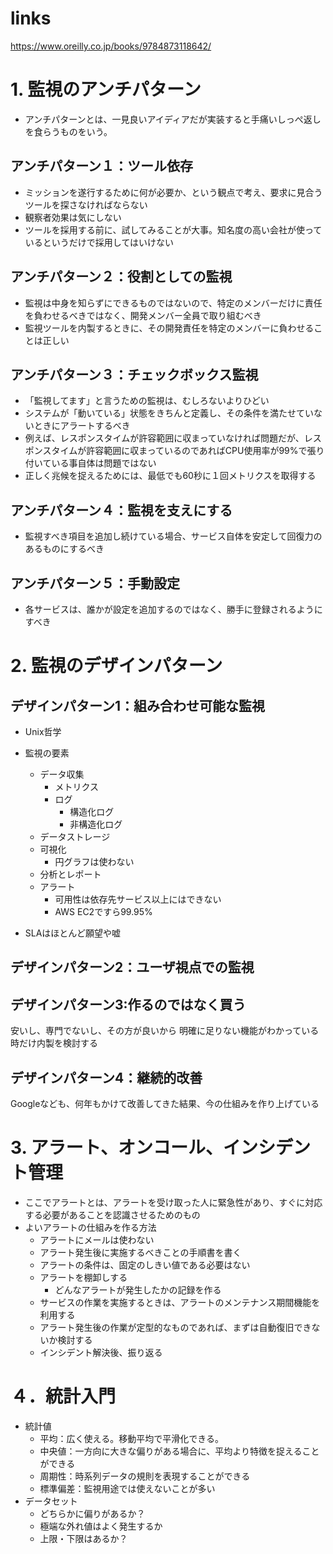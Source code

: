 # links

https://www.oreilly.co.jp/books/9784873118642/

# 1. 監視のアンチパターン

- アンチパターンとは、一見良いアイディアだが実装すると手痛いしっぺ返しを食らうものをいう。

## アンチパターン１：ツール依存

- ミッションを遂行するために何が必要か、という観点で考え、要求に見合うツールを探さなければならない
- 観察者効果は気にしない
- ツールを採用する前に、試してみることが大事。知名度の高い会社が使っているというだけで採用してはいけない

## アンチパターン２：役割としての監視

- 監視は中身を知らずにできるものではないので、特定のメンバーだけに責任を負わせるべきではなく、開発メンバー全員で取り組むべき
- 監視ツールを内製するときに、その開発責任を特定のメンバーに負わせることは正しい

## アンチパターン３：チェックボックス監視

- 「監視してます」と言うための監視は、むしろないよりひどい
- システムが「動いている」状態をきちんと定義し、その条件を満たせていないときにアラートするべき
- 例えば、レスポンスタイムが許容範囲に収まっていなければ問題だが、レスポンスタイムが許容範囲に収まっているのであればCPU使用率が99%で張り付いている事自体は問題ではない
- 正しく兆候を捉えるためには、最低でも60秒に１回メトリクスを取得する

## アンチパターン４：監視を支えにする

- 監視すべき項目を追加し続けている場合、サービス自体を安定して回復力のあるものにするべき

## アンチパターン５：手動設定

- 各サービスは、誰かが設定を追加するのではなく、勝手に登録されるようにすべき

# 2. 監視のデザインパターン
## デザインパターン1：組み合わせ可能な監視

- Unix哲学
- 監視の要素
  - データ収集
    - メトリクス
    - ログ
      - 構造化ログ
      - 非構造化ログ
  - データストレージ
  - 可視化
    - 円グラフは使わない
  - 分析とレポート
  - アラート
    - 可用性は依存先サービス以上にはできない
    - AWS EC2ですら99.95%
 
- SLAはほとんど願望や嘘

## デザインパターン2：ユーザ視点での監視

## デザインパターン3:作るのではなく買う

安いし、専門でないし、その方が良いから
明確に足りない機能がわかっている時だけ内製を検討する

## デザインパターン4：継続的改善

Googleなども、何年もかけて改善してきた結果、今の仕組みを作り上げている

# 3. アラート、オンコール、インシデント管理

- ここでアラートとは、アラートを受け取った人に緊急性があり、すぐに対応する必要があることを認識させるためのもの
- よいアラートの仕組みを作る方法
  - アラートにメールは使わない
  - アラート発生後に実施するべきことの手順書を書く
  - アラートの条件は、固定のしきい値である必要はない
  - アラートを棚卸しする
    - どんなアラートが発生したかの記録を作る
  - サービスの作業を実施するときは、アラートのメンテナンス期間機能を利用する
  - アラート発生後の作業が定型的なものであれば、まずは自動復旧できないか検討する
  - インシデント解決後、振り返る

# ４．統計入門

- 統計値
  - 平均：広く使える。移動平均で平滑化できる。
  - 中央値：一方向に大きな偏りがある場合に、平均より特徴を捉えることができる
  - 周期性：時系列データの規則を表現することができる
  - 標準偏差：監視用途では使えないことが多い
- データセット
  - どちらかに偏りがあるか？
  - 極端な外れ値はよく発生するか
  - 上限・下限はあるか？
